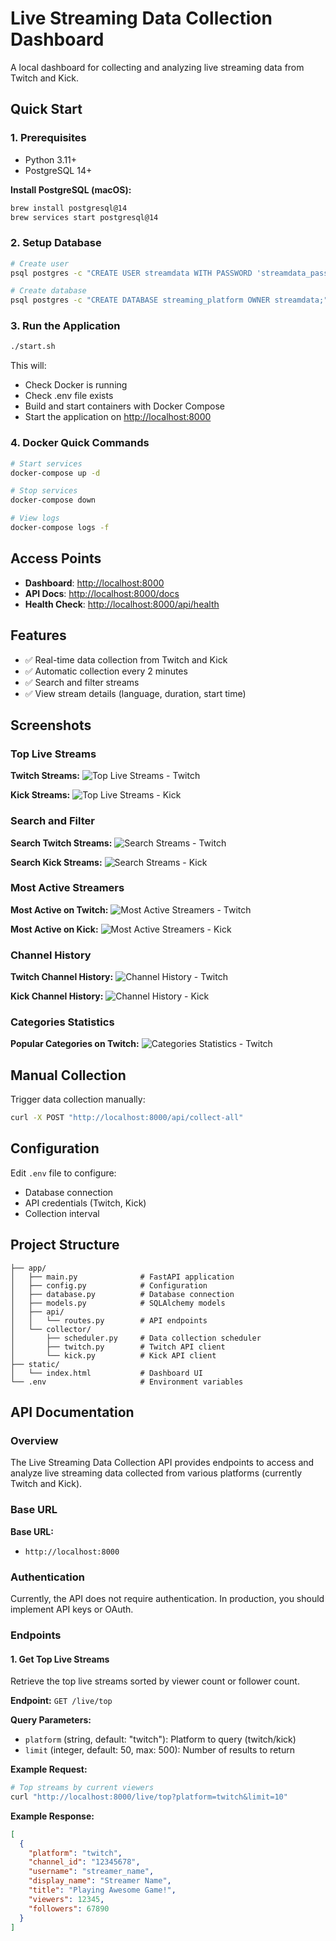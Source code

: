 # Live Streaming Data Collection Dashboard

A local dashboard for collecting and analyzing live streaming data from Twitch and Kick.

## Quick Start

### 1. Prerequisites

- Python 3.11+
- PostgreSQL 14+

**Install PostgreSQL (macOS):**

```bash
brew install postgresql@14
brew services start postgresql@14
```

### 2. Setup Database

```bash
# Create user
psql postgres -c "CREATE USER streamdata WITH PASSWORD 'streamdata_password';"

# Create database
psql postgres -c "CREATE DATABASE streaming_platform OWNER streamdata;"
```

### 3. Run the Application

```bash
./start.sh
```

This will:

- Check Docker is running
- Check .env file exists
- Build and start containers with Docker Compose
- Start the application on [http://localhost:8000](http://localhost:8000)

### 4. Docker Quick Commands

```bash
# Start services
docker-compose up -d

# Stop services
docker-compose down

# View logs
docker-compose logs -f
```

## Access Points

- **Dashboard**: [http://localhost:8000](http://localhost:8000)
- **API Docs**: [http://localhost:8000/docs](http://localhost:8000/docs)
- **Health Check**: [http://localhost:8000/api/health](http://localhost:8000/api/health)

## Features

- ✅ Real-time data collection from Twitch and Kick
- ✅ Automatic collection every 2 minutes
- ✅ Search and filter streams
- ✅ View stream details (language, duration, start time)

## Screenshots

### Top Live Streams

**Twitch Streams:**
![Top Live Streams - Twitch](imgs/top-live-streams-twitch.png)

**Kick Streams:**
![Top Live Streams - Kick](imgs/top-live-streams-kick.png)

### Search and Filter

**Search Twitch Streams:**
![Search Streams - Twitch](imgs/search-streams-twitch.png)

**Search Kick Streams:**
![Search Streams - Kick](imgs/search-streams-kick.png)

### Most Active Streamers

**Most Active on Twitch:**
![Most Active Streamers - Twitch](imgs/most-active-twitch.png)

**Most Active on Kick:**
![Most Active Streamers - Kick](imgs/most-active-kick.png)

### Channel History

**Twitch Channel History:**
![Channel History - Twitch](imgs/channel-history-twitch.png)

**Kick Channel History:**
![Channel History - Kick](imgs/channel-history-kick.png)

### Categories Statistics

**Popular Categories on Twitch:**
![Categories Statistics - Twitch](imgs/categories-twitch.png)

## Manual Collection

Trigger data collection manually:

```bash
curl -X POST "http://localhost:8000/api/collect-all"
```

## Configuration

Edit `.env` file to configure:

- Database connection
- API credentials (Twitch, Kick)
- Collection interval

## Project Structure

```
├── app/
│   ├── main.py              # FastAPI application
│   ├── config.py            # Configuration
│   ├── database.py          # Database connection
│   ├── models.py            # SQLAlchemy models
│   ├── api/
│   │   └── routes.py        # API endpoints
│   └── collector/
│       ├── scheduler.py     # Data collection scheduler
│       ├── twitch.py        # Twitch API client
│       └── kick.py          # Kick API client
├── static/
│   └── index.html           # Dashboard UI
└── .env                     # Environment variables
```

## API Documentation

### Overview

The Live Streaming Data Collection API provides endpoints to access and analyze live streaming data collected from various platforms (currently Twitch and Kick).

### Base URL

**Base URL:**  

- `http://localhost:8000`

### Authentication

Currently, the API does not require authentication. In production, you should implement API keys or OAuth.

### Endpoints

#### 1. Get Top Live Streams

Retrieve the top live streams sorted by viewer count or follower count.

**Endpoint:** `GET /live/top`

**Query Parameters:**

- `platform` (string, default: "twitch"): Platform to query (twitch/kick)
- `limit` (integer, default: 50, max: 500): Number of results to return

**Example Request:**

```bash
# Top streams by current viewers
curl "http://localhost:8000/live/top?platform=twitch&limit=10"
```

**Example Response:**

```json
[
  {
    "platform": "twitch",
    "channel_id": "12345678",
    "username": "streamer_name",
    "display_name": "Streamer Name",
    "title": "Playing Awesome Game!",
    "viewers": 12345,
    "followers": 67890
  }
]
```
